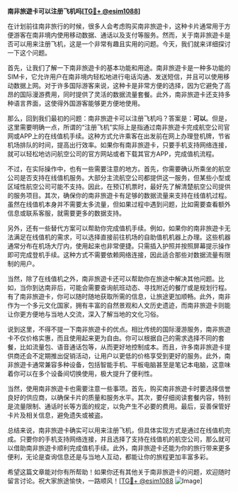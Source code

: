 **南非旅遊卡可以注册飞机吗[[TG💪+ @esim1088](https://t.me/s/esim1088)]**

在计划前往南非旅行的时候，很多人会考虑购买南非旅遊卡，这种卡片通常用于方便游客在南非境内使用移动数据、通话以及支付等服务。然而，关于南非旅遊卡是否可以用来注册飞机，这是一个非常有趣且实用的问题。今天，我们就来详细探讨一下这个问题。

首先，让我们了解一下南非旅遊卡的基本功能和用途。南非旅遊卡是一种多功能的SIM卡，它允许用户在南非境内轻松地进行电话沟通、发送短信，并且可以使用移动数据上网。对于许多国际游客来说，这种卡是非常方便的选择，因为它避免了高昂的国际漫游费用，同时提供了灵活的数据流量套餐。此外，南非旅遊卡还支持多种语言界面，这使得外国游客能够更方便地使用。

那么，回到我们最初的问题：南非旅遊卡可以注册飞机吗？答案是：**可以**。但是，这里需要明确一点，所谓的“注册飞机”实际上是指通过南非旅遊卡完成航空公司官网或APP上的在线值机手续。这种方式允许乘客在出发前在网上办理登机牌，节省机场排队的时间，提高出行效率。如果你有南非旅遊卡，只要手机支持网络连接，就可以轻松地访问航空公司的官方网站或者下载其官方APP，完成值机流程。

不过，在实际操作中，也有一些需要注意的地方。首先，你需要确认所乘坐的航空公司是否支持在线值机服务。大部分主流航空公司都提供这一服务，但某些小型或区域性航空公司可能不支持。因此，在预订机票时，最好先了解清楚航空公司提供的服务项目。其次，确保你的南非旅遊卡有足够的数据流量来支持在线值机过程。虽然在线值机本身并不需要太多流量，但如果过程中遇到问题，比如需要查看额外信息或联系客服，就需要更多的数据支持。

另外，还有一些替代方案可以帮助你完成值机手续。例如，如果你的南非旅遊卡无法满足在线值机的需求，可以选择直接前往机场的自助值机机器上办理。这些机器通常分布在机场大厅内，使用起来也非常便捷。只需插入护照并按照屏幕提示操作即可完成登机手续。这种方式不需要依赖网络连接，因此适合那些对数据流量有限制的用户。

当然，除了在线值机之外，南非旅遊卡还可以帮助你在旅途中解决其他问题。比如，当你到达南非后，可能会需要查询航班动态、寻找附近的餐厅或是规划行程。有了南非旅遊卡，你可以随时随地获取所需的信息，让旅途更加顺畅。此外，南非作为一个多元文化国家，拥有丰富的自然景观和人文历史遗迹，而南非旅遊卡则能让你更方便地与当地人交流，深入了解当地的文化习俗。

说到这里，不得不提一下南非旅遊卡的优点。相比传统的国际漫游服务，南非旅遊卡不仅价格实惠，而且使用起来更为自由。你可以根据自己的需求选择不同的套餐，比如流量包、语音通话包等，从而更好地控制成本。而且，许多南非旅遊卡提供商还会不定期推出促销活动，让用户以更低的价格享受到更好的服务。此外，南非旅遊卡通常兼容多种设备，包括智能手机、平板电脑甚至是笔记本电脑，这意味着你可以在多个设备间切换使用，极大提升了便利性。

当然，使用南非旅遊卡也需要注意一些事项。首先，购买南非旅遊卡时要选择信誉良好的供应商，以确保卡片的质量和服务水平。其次，要仔细阅读套餐内容，特别是流量限制、通话时长等方面的规定，以免产生不必要的费用。最后，妥善保管好卡片及相关信息，避免遗失或被盗。

总结来说，南非旅遊卡确实可以用来注册飞机，但具体实现方式是通过在线值机完成。只要你的手机支持网络连接，并且选择了支持在线值机的航空公司，那么就可以借助南非旅遊卡顺利完成值机手续。此外，南非旅遊卡还能为你的旅行带来更多便利，无论是查询信息还是与当地人互动，都能让你的旅程更加丰富多彩。

希望这篇文章能对你有所帮助！如果你还有其他关于南非旅遊卡的问题，欢迎随时留言讨论。祝大家旅途愉快，一路顺风！[[TG💪+ @esim1088](https://t.me/s/esim1088) ![Image](https://i.postimg.cc/4NQfJmqS/Snipaste-2025-05-13-00-14-12.png)]